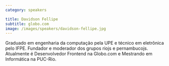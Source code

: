 ```yaml
---
category: speakers

title: Davidson Fellipe
subtitle: globo.com
image: /images/speakers/davidson-fellipe.jpg
---
```

Graduado em engenharia da computação pela UPE e técnico em eletrônica pelo IFPE. 		Fundador e moderador dos grupos riojs e pernambucojs. Atualmente é Desenvolvedor Frontend na Globo.com e Mestrando em Informática na PUC-Rio.